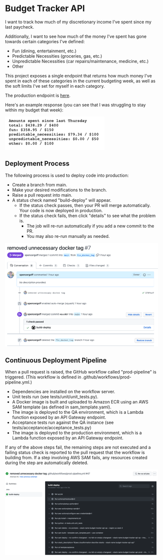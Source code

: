 # Budget Tracker API

I want to track how much of my discretionary income I've spent since my last paycheck.

Additionally, I want to see how much of the money I've spent has gone towards certain categories I've defined:
- Fun (dining, entertainment, etc.)
- Predictable Necessities (groceries, gas, etc.)
- Unpredictable Necessities (car repairs/maintenance, medicine, etc.)
- Other

This project exposes a single endpoint that returns how much money I've spent in each of these categories in the current budgeting week, as well as the soft limits I've set for myself in each category. 

The production endpoint is [here](https://bbww2k2tyd.execute-api.us-west-2.amazonaws.com/Prod/hello/). 

Here's an example response (you can see that I was struggling to stay within my budget that week):

![image info](./docs/resources/budget_tracker_api_results.png)


## Deployment Process
The following process is used to deploy code into production:
* Create a branch from main.
* Make your desired modifications to the branch.
* Raise a pull request into main.
* A status check named "build-deploy" will appear.
  * If the status check passes, then your PR will merge automatically. Your code is now deployed in production.
  * If the status check fails, then click "details" to see what the problem is. 
    * The job will re-run automatically if you add a new commit to the PR.
    * You may also re-run manually as needed.

![image info](./docs/resources/merged_pull_request.png)

## Continuous Deployment Pipeline

When a pull request is raised, the GitHub workflow called "prod-pipeline" is triggered. (This workflow is defined in .github/workflows/prod-pipeline.yml.)

* Dependencies are installed on the workflow server.
* Unit tests run (see tests/unit/unit_tests.py). 
* A Docker image is built and uploaded to Amazon ECR using an AWS SAM template (as defined in sam_template.yaml).
* The image is deployed to the QA environment, which is a Lambda function exposed by an API Gateway endpoint. 
* Acceptance tests run against the QA instance (see tests/acceptance/acceptance_tests.py)
* The image is deployed to the production environment, which is a Lambda function exposed by an API Gateway endpoint.

If any of the above steps fail, the remaining steps are not executed and a failing status check is reported to the pull request that the workflow is building from. If a step involving AWS SAM fails, any resources created during the step are automatically deleted. 

![image info](./docs/resources/cd_pipeline.png)
